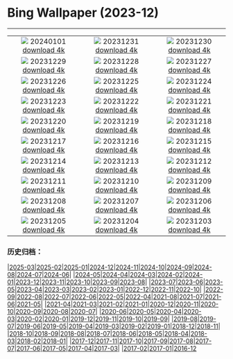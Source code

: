 # Bing Wallpaper (2023-12)
**************
| | | |
| :----: | :----: | :----: |
| ![](https://www.bing.com/th?id=OHR.SleepingFox_EN-IN4256691389_1920x1080.jpg) 20240101 [download 4k](https://www.bing.com/th?id=OHR.SleepingFox_EN-IN4256691389_UHD.jpg) | ![](https://www.bing.com/th?id=OHR.ThailandNewYears_EN-IN4004784311_1920x1080.jpg) 20231231 [download 4k](https://www.bing.com/th?id=OHR.ThailandNewYears_EN-IN4004784311_UHD.jpg) | ![](https://www.bing.com/th?id=OHR.TadamiWinter_EN-IN3654080004_1920x1080.jpg) 20231230 [download 4k](https://www.bing.com/th?id=OHR.TadamiWinter_EN-IN3654080004_UHD.jpg) |
| ![](https://www.bing.com/th?id=OHR.BlueAmsterdam_EN-IN3729532166_1920x1080.jpg) 20231229 [download 4k](https://www.bing.com/th?id=OHR.BlueAmsterdam_EN-IN3729532166_UHD.jpg) | ![](https://www.bing.com/th?id=OHR.GreenlandHumpback_EN-IN1483671844_1920x1080.jpg) 20231228 [download 4k](https://www.bing.com/th?id=OHR.GreenlandHumpback_EN-IN1483671844_UHD.jpg) | ![](https://www.bing.com/th?id=OHR.KirkjufellAurora_EN-IN0930050121_1920x1080.jpg) 20231227 [download 4k](https://www.bing.com/th?id=OHR.KirkjufellAurora_EN-IN0930050121_UHD.jpg) |
| ![](https://www.bing.com/th?id=OHR.SanchiStupaMP_EN-IN0719147985_1920x1080.jpg) 20231226 [download 4k](https://www.bing.com/th?id=OHR.SanchiStupaMP_EN-IN0719147985_UHD.jpg) | ![](https://www.bing.com/th?id=OHR.CaribouChristmas_EN-IN0496241827_1920x1080.jpg) 20231225 [download 4k](https://www.bing.com/th?id=OHR.CaribouChristmas_EN-IN0496241827_UHD.jpg) | ![](https://www.bing.com/th?id=OHR.EstoniaXmasEve_EN-IN6293418304_1920x1080.jpg) 20231224 [download 4k](https://www.bing.com/th?id=OHR.EstoniaXmasEve_EN-IN6293418304_UHD.jpg) |
| ![](https://www.bing.com/th?id=OHR.FestivusPenguins_EN-IN5922835342_1920x1080.jpg) 20231223 [download 4k](https://www.bing.com/th?id=OHR.FestivusPenguins_EN-IN5922835342_UHD.jpg) | ![](https://www.bing.com/th?id=OHR.RedFortDelhi_EN-IN3982983147_1920x1080.jpg) 20231222 [download 4k](https://www.bing.com/th?id=OHR.RedFortDelhi_EN-IN3982983147_UHD.jpg) | ![](https://www.bing.com/th?id=OHR.LjubljanaLights_EN-IN3699052507_1920x1080.jpg) 20231221 [download 4k](https://www.bing.com/th?id=OHR.LjubljanaLights_EN-IN3699052507_UHD.jpg) |
| ![](https://www.bing.com/th?id=OHR.ValGardenaItaly_EN-IN2770254332_1920x1080.jpg) 20231220 [download 4k](https://www.bing.com/th?id=OHR.ValGardenaItaly_EN-IN2770254332_UHD.jpg) | ![](https://www.bing.com/th?id=OHR.WarsawChristmas_EN-IN2544599667_1920x1080.jpg) 20231219 [download 4k](https://www.bing.com/th?id=OHR.WarsawChristmas_EN-IN2544599667_UHD.jpg) | ![](https://www.bing.com/th?id=OHR.CapitolReefSnow_EN-IN2337695579_1920x1080.jpg) 20231218 [download 4k](https://www.bing.com/th?id=OHR.CapitolReefSnow_EN-IN2337695579_UHD.jpg) |
| ![](https://www.bing.com/th?id=OHR.WinterWaxwings_EN-IN2074933322_1920x1080.jpg) 20231217 [download 4k](https://www.bing.com/th?id=OHR.WinterWaxwings_EN-IN2074933322_UHD.jpg) | ![](https://www.bing.com/th?id=OHR.GrandPlaceXmas_EN-IN1825701636_1920x1080.jpg) 20231216 [download 4k](https://www.bing.com/th?id=OHR.GrandPlaceXmas_EN-IN1825701636_UHD.jpg) | ![](https://www.bing.com/th?id=OHR.SantaPark_EN-IN0838447771_1920x1080.jpg) 20231215 [download 4k](https://www.bing.com/th?id=OHR.SantaPark_EN-IN0838447771_UHD.jpg) |
| ![](https://www.bing.com/th?id=OHR.BorealOwl_EN-IN2428329798_1920x1080.jpg) 20231214 [download 4k](https://www.bing.com/th?id=OHR.BorealOwl_EN-IN2428329798_UHD.jpg) | ![](https://www.bing.com/th?id=OHR.LofotenRorbu_EN-IN2344556168_1920x1080.jpg) 20231213 [download 4k](https://www.bing.com/th?id=OHR.LofotenRorbu_EN-IN2344556168_UHD.jpg) | ![](https://www.bing.com/th?id=OHR.Poinsettia_EN-IN2286227046_1920x1080.jpg) 20231212 [download 4k](https://www.bing.com/th?id=OHR.Poinsettia_EN-IN2286227046_UHD.jpg) |
| ![](https://www.bing.com/th?id=OHR.MountainDayChina_EN-IN2198461233_1920x1080.jpg) 20231211 [download 4k](https://www.bing.com/th?id=OHR.MountainDayChina_EN-IN2198461233_UHD.jpg) | ![](https://www.bing.com/th?id=OHR.SaharaDunes_EN-IN6130690163_1920x1080.jpg) 20231210 [download 4k](https://www.bing.com/th?id=OHR.SaharaDunes_EN-IN6130690163_UHD.jpg) | ![](https://www.bing.com/th?id=OHR.IndiaGate_EN-IN7190380885_1920x1080.jpg) 20231209 [download 4k](https://www.bing.com/th?id=OHR.IndiaGate_EN-IN7190380885_UHD.jpg) |
| ![](https://www.bing.com/th?id=OHR.JerseyIsland_EN-IN9636725530_1920x1080.jpg) 20231208 [download 4k](https://www.bing.com/th?id=OHR.JerseyIsland_EN-IN9636725530_UHD.jpg) | ![](https://www.bing.com/th?id=OHR.GrandCanyonVerdon_EN-IN1889492687_1920x1080.jpg) 20231207 [download 4k](https://www.bing.com/th?id=OHR.GrandCanyonVerdon_EN-IN1889492687_UHD.jpg) | ![](https://www.bing.com/th?id=OHR.PalolemGoa_EN-IN1818092671_1920x1080.jpg) 20231206 [download 4k](https://www.bing.com/th?id=OHR.PalolemGoa_EN-IN1818092671_UHD.jpg) |
| ![](https://www.bing.com/th?id=OHR.AlpsCastles_EN-IN1720960592_1920x1080.jpg) 20231205 [download 4k](https://www.bing.com/th?id=OHR.AlpsCastles_EN-IN1720960592_UHD.jpg) | ![](https://www.bing.com/th?id=OHR.CheetahDay_EN-IN5126882099_1920x1080.jpg) 20231204 [download 4k](https://www.bing.com/th?id=OHR.CheetahDay_EN-IN5126882099_UHD.jpg) | ![](https://www.bing.com/th?id=OHR.VermilionCliffs_EN-IN1505932346_1920x1080.jpg) 20231203 [download 4k](https://www.bing.com/th?id=OHR.VermilionCliffs_EN-IN1505932346_UHD.jpg) |

### 历史归档：

|[2025-03](/../2025-03/2025-03.md)|[2025-02](/../2025-02/2025-02.md)|[2025-01](/../2025-01/2025-01.md)|[2024-12](/../2024-12/2024-12.md)|[2024-11](/../2024-11/2024-11.md)|[2024-10](/../2024-10/2024-10.md)|[2024-09](/../2024-09/2024-09.md)|[2024-08](/../2024-08/2024-08.md)|[2024-07](/../2024-07/2024-07.md)|[2024-06](/../2024-06/2024-06.md)|
|[2024-05](/../2024-05/2024-05.md)|[2024-04](/../2024-04/2024-04.md)|[2024-03](/../2024-03/2024-03.md)|[2024-02](/../2024-02/2024-02.md)|[2024-01](/../2024-01/2024-01.md)|[2023-12](/2023-12.md)|[2023-11](/../2023-11/2023-11.md)|[2023-10](/../2023-10/2023-10.md)|[2023-09](/../2023-09/2023-09.md)|[2023-08](/../2023-08/2023-08.md)|
|[2023-07](/../2023-07/2023-07.md)|[2023-06](/../2023-06/2023-06.md)|[2023-05](/../2023-05/2023-05.md)|[2023-04](/../2023-04/2023-04.md)|[2023-03](/../2023-03/2023-03.md)|[2023-02](/../2023-02/2023-02.md)|[2023-01](/../2023-01/2023-01.md)|[2022-12](/../2022-12/2022-12.md)|[2022-11](/../2022-11/2022-11.md)|[2022-10](/../2022-10/2022-10.md)|
|[2022-09](/../2022-09/2022-09.md)|[2022-08](/../2022-08/2022-08.md)|[2022-07](/../2022-07/2022-07.md)|[2022-06](/../2022-06/2022-06.md)|[2022-05](/../2022-05/2022-05.md)|[2022-04](/../2022-04/2022-04.md)|[2021-08](/../2021-08/2021-08.md)|[2021-07](/../2021-07/2021-07.md)|[2021-06](/../2021-06/2021-06.md)|[2021-05](/../2021-05/2021-05.md)|
|[2021-04](/../2021-04/2021-04.md)|[2021-03](/../2021-03/2021-03.md)|[2021-02](/../2021-02/2021-02.md)|[2021-01](/../2021-01/2021-01.md)|[2020-12](/../2020-12/2020-12.md)|[2020-11](/../2020-11/2020-11.md)|[2020-10](/../2020-10/2020-10.md)|[2020-09](/../2020-09/2020-09.md)|[2020-08](/../2020-08/2020-08.md)|[2020-07](/../2020-07/2020-07.md)|
|[2020-06](/../2020-06/2020-06.md)|[2020-05](/../2020-05/2020-05.md)|[2020-04](/../2020-04/2020-04.md)|[2020-03](/../2020-03/2020-03.md)|[2020-02](/../2020-02/2020-02.md)|[2020-01](/../2020-01/2020-01.md)|[2019-12](/../2019-12/2019-12.md)|[2019-11](/../2019-11/2019-11.md)|[2019-10](/../2019-10/2019-10.md)|[2019-09](/../2019-09/2019-09.md)|
|[2019-08](/../2019-08/2019-08.md)|[2019-07](/../2019-07/2019-07.md)|[2019-06](/../2019-06/2019-06.md)|[2019-05](/../2019-05/2019-05.md)|[2019-04](/../2019-04/2019-04.md)|[2019-03](/../2019-03/2019-03.md)|[2019-02](/../2019-02/2019-02.md)|[2019-01](/../2019-01/2019-01.md)|[2018-12](/../2018-12/2018-12.md)|[2018-11](/../2018-11/2018-11.md)|
|[2018-10](/../2018-10/2018-10.md)|[2018-09](/../2018-09/2018-09.md)|[2018-08](/../2018-08/2018-08.md)|[2018-07](/../2018-07/2018-07.md)|[2018-06](/../2018-06/2018-06.md)|[2018-05](/../2018-05/2018-05.md)|[2018-04](/../2018-04/2018-04.md)|[2018-03](/../2018-03/2018-03.md)|[2018-02](/../2018-02/2018-02.md)|[2018-01](/../2018-01/2018-01.md)|
|[2017-12](/../2017-12/2017-12.md)|[2017-11](/../2017-11/2017-11.md)|[2017-10](/../2017-10/2017-10.md)|[2017-09](/../2017-09/2017-09.md)|[2017-08](/../2017-08/2017-08.md)|[2017-07](/../2017-07/2017-07.md)|[2017-06](/../2017-06/2017-06.md)|[2017-05](/../2017-05/2017-05.md)|[2017-04](/../2017-04/2017-04.md)|[2017-03](/../2017-03/2017-03.md)|
|[2017-02](/../2017-02/2017-02.md)|[2017-01](/../2017-01/2017-01.md)|[2016-12](/../2016-12/2016-12.md)